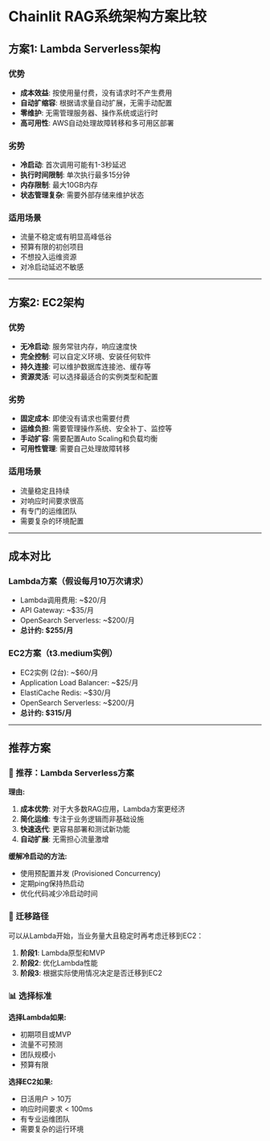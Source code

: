 # Chainlit RAG系统架构方案比较

## 方案1: Lambda Serverless架构

### 优势
- **成本效益**: 按使用量付费，没有请求时不产生费用
- **自动扩缩容**: 根据请求量自动扩展，无需手动配置
- **零维护**: 无需管理服务器、操作系统或运行时
- **高可用性**: AWS自动处理故障转移和多可用区部署

### 劣势
- **冷启动**: 首次调用可能有1-3秒延迟
- **执行时间限制**: 单次执行最多15分钟
- **内存限制**: 最大10GB内存
- **状态管理复杂**: 需要外部存储来维护状态

### 适用场景
- 流量不稳定或有明显高峰低谷
- 预算有限的初创项目
- 不想投入运维资源
- 对冷启动延迟不敏感

---

## 方案2: EC2架构

### 优势
- **无冷启动**: 服务常驻内存，响应速度快
- **完全控制**: 可以自定义环境、安装任何软件
- **持久连接**: 可以维护数据库连接池、缓存等
- **资源灵活**: 可以选择最适合的实例类型和配置

### 劣势
- **固定成本**: 即使没有请求也需要付费
- **运维负担**: 需要管理操作系统、安全补丁、监控等
- **手动扩容**: 需要配置Auto Scaling和负载均衡
- **可用性管理**: 需要自己处理故障转移

### 适用场景
- 流量稳定且持续
- 对响应时间要求很高
- 有专门的运维团队
- 需要复杂的环境配置

---

## 成本对比

### Lambda方案（假设每月10万次请求）
- Lambda调用费用: ~$20/月
- API Gateway: ~$35/月
- OpenSearch Serverless: ~$200/月
- **总计约: $255/月**

### EC2方案（t3.medium实例）
- EC2实例 (2台): ~$60/月
- Application Load Balancer: ~$25/月
- ElastiCache Redis: ~$30/月
- OpenSearch Serverless: ~$200/月
- **总计约: $315/月**

---

## 推荐方案

### 🎯 推荐：Lambda Serverless方案

**理由:**
1. **成本优势**: 对于大多数RAG应用，Lambda方案更经济
2. **简化运维**: 专注于业务逻辑而非基础设施
3. **快速迭代**: 更容易部署和测试新功能
4. **自动扩展**: 无需担心流量激增

**缓解冷启动的方法:**
- 使用预配置并发 (Provisioned Concurrency)
- 定期ping保持热启动
- 优化代码减少冷启动时间

### 🔄 迁移路径
可以从Lambda开始，当业务量大且稳定时再考虑迁移到EC2：
1. **阶段1**: Lambda原型和MVP
2. **阶段2**: 优化Lambda性能
3. **阶段3**: 根据实际使用情况决定是否迁移到EC2

### 📊 选择标准
**选择Lambda如果:**
- 初期项目或MVP
- 流量不可预测
- 团队规模小
- 预算有限

**选择EC2如果:**
- 日活用户 > 10万
- 响应时间要求 < 100ms
- 有专业运维团队
- 需要复杂的运行环境